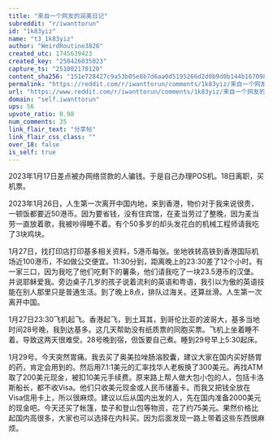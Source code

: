 ```yaml
---
title: "来自一个网友的润美日记"
subreddit: "r/iwanttorun"
id: "1k83yiz"
name: "t3_1k83yiz"
author: "WeirdRoutine3826"
created_utc: 1745639423
created_key: "250426035023"
capture_ts: "251002170120"
content_sha256: "151e728427c9a53b05e8b7d6aa0d5195266d2d0b9d0b144b167098948a058d43"
permalink: "https://reddit.com/r/iwanttorun/comments/1k83yiz/来自一个网友的润美日记/"
url: "https://www.reddit.com/r/iwanttorun/comments/1k83yiz/来自一个网友的润美日记/"
domain: "self.iwanttorun"
ups: 56
upvote_ratio: 0.98
num_comments: 35
link_flair_text: "分享帖"
link_flair_css_class: ""
over_18: false
is_self: true
---
```


2023年1月17日差点被办网络贷款的人骗钱。于是自己办理POS机。18日离职，买机票。

2023年1月26日，人生第一次离开中国内地，来到香港，物价对于我来说很贵，一顿饭都要近50港币。因为要省钱，没有住宾馆，在麦当劳过了整晚，因为麦当劳一直放着歌，我被吵得睡不着。有个50多岁的却头发花白的机械工程师请我吃了3块鸡块。

1月27日，找打印店打印基多相关资料，5港币每张。坐地铁转高铁到香港国际机场近100港币，不如做公交便宜。11:30分到，距离晚上的23:30差了12个小时。有一家三口，因为我吃了他们吃剩下的薯条，他们请我吃了一块23.5港币的汉堡。并说耶稣爱我。旁边桌子几岁的孩子说着流利的英语和粤语，我引以为傲的英语技能在别人那里只是普通生活。到了晚上8点，排队过海关。还算丝滑。人生第一次离开中国。

1月27日23:30飞机起飞。香港起飞，到土耳其，到哥伦比亚的波哥大，基多当地时间28号晚，我到达基多。这几天帮助没有纸质票的同胞买票。飞机上坐着睡不着。导致这两天很难受。28号晚到宿，但饭要自己煮。睡到29号早上5:30起床。

1月29号。今天突然胃痛。我去买了奥美拉唑肠溶胶囊，建议大家在国内买好肠胃的药，肯定会用到的。然后用7.1:1美元的汇率找华人老板换了300美元。再找ATM取了200美元现金，被扣10美元手续费。原来路上帮人做大包小包的人，包括卡洛斯船长，都不收Visa。他们只收美元现金或人民币储蓄卡。而我又把钱全放在Visa信用卡上，所以很麻烦。建议以后从国内出发的人，先在国内准备2000美元的现金吧。今天还买了帐篷，垫子和登山包等物资，花了约75美元。果然价格比起国内高很多，大家也可以选择在内科买。因为后面发现一路上带着这些东西很麻烦。

